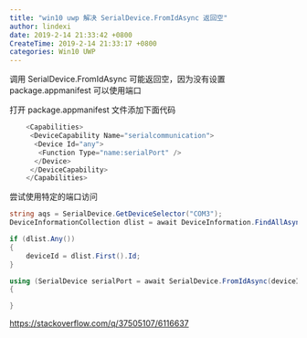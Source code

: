 ```yaml
---
title: "win10 uwp 解决 SerialDevice.FromIdAsync 返回空"
author: lindexi
date: 2019-2-14 21:33:42 +0800
CreateTime: 2019-2-14 21:33:17 +0800
categories: Win10 UWP
---
```



<!--more-->


<!-- csdn -->

调用 SerialDevice.FromIdAsync 可能返回空，因为没有设置 package.appmanifest 可以使用端口

打开 package.appmanifest 文件添加下面代码

```csharp
    <Capabilities>
     <DeviceCapability Name="serialcommunication">
      <Device Id="any">
       <Function Type="name:serialPort" />
      </Device>
     </DeviceCapability>
    </Capabilities>
```

尝试使用特定的端口访问

```csharp
string aqs = SerialDevice.GetDeviceSelector("COM3");
DeviceInformationCollection dlist = await DeviceInformation.FindAllAsync(aqs);

if (dlist.Any())
{
    deviceId = dlist.First().Id;
}

using (SerialDevice serialPort = await SerialDevice.FromIdAsync(deviceId))
{

}
```

https://stackoverflow.com/q/37505107/6116637

